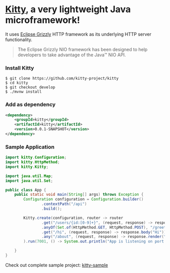 # [Kitty](https://github.com/kitty-project/kitty), a very lightweight Java microframework!
It uses [Eclipse Grizzly](https://projects.eclipse.org/projects/ee4j.grizzly) HTTP framework as its underlying HTTP server functionality.
> The Eclipse Grizzly NIO framework has been designed to help developers to take advantage of the Java™ NIO API.

### Install Kitty
```shell
$ git clone https://github.com/kitty-project/kitty
$ cd kitty
$ git checkout develop
$ ./mvnw install
```
### Add as dependency
```xml
<dependency>
    <groupId>kitty</groupId>
    <artifactId>kitty</artifactId>
    <version>0.0.1-SNAPSHOT</version>
</dependency>
```
### Sample Application
```java
import kitty.Configuration;
import kitty.HttpMethod;
import kitty.Kitty;

import java.util.Map;
import java.util.Set;

public class App {
    public static void main(String[] args) throws Exception {
        Configuration configuration = Configuration.builder()
                .contextPath("/api")
                .build();

        Kitty.create(configuration, router -> router
                .get("/users/{id:[0-9]+}", (request, response) -> response.body("Hi user 1!"))
                .anyOf(Set.of(HttpMethod.GET, HttpMethod.POST), "/greetings", (request, response) -> response.body(Map.of("name", "Kitty")).render("greetings")).withoutContextPath()
                .get("/hi", (request, response) -> response.body("Hi"))
                .any("/about", (request, response) -> response.render("about")).withoutContextPath()
        ).run(7001, () -> System.out.println("App is listening on port " + 7001 + "..."));

    }
}

```
Check out complete sample project: [kitty-sample](https://github.com/kitty-project/kitty-sample)